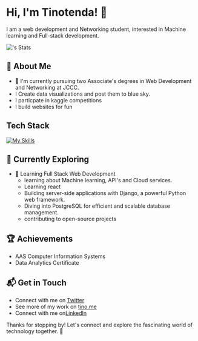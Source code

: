 # Hi, I'm Tinotenda! 👋

I am a web development and Networking student, interested in Machine learning and Full-stack development.

![<TinoTheGiant>'s Stats](https://github-readme-stats.vercel.app/api?username=<TinoTheGiant>&theme=vue-dark&show_icons=true&hide_border=true&count_private=true)

## 🚀 About Me

- 🔭 I'm currently pursuing two Associate's degrees in Web Development and Networking at JCCC.
- I Create data visualizations and post them to blue sky.
- I particpate in kaggle competitions
- I build websites for fun

## Tech Stack
[![My Skills](https://skillicons.dev/icons?i=js,html,css,wasm,python,c++,php,django,fastapi,graphQL,sql,flask,tailwind,PostgreSQL&perline=7)](https://skillicons.dev)

## 🌱 Currently Exploring

- 🚀 Learning Full Stack Web Development
  - learning about Machine learning, API's and Cloud services.
  - Learning react
  - Building server-side applications with Django, a powerful Python web framework.
  - Diving into PostgreSQL for efficient and scalable database management.
  - contributing to open-source projects

 ## 🏆 Achievements

- AAS Computer Information Systems
- Data Analytics Certificate


## 📬 Get in Touch

- Connect with me on [Twitter](https://bsky.app/profile)
- See more of my work on [tino.me](https://tino.me)
- Connect with me on[LinkedIn](https://www.linkedin.com/in/tino-kaseke/)

Thanks for stopping by! Let's connect and explore the fascinating world of technology together. 🚀
